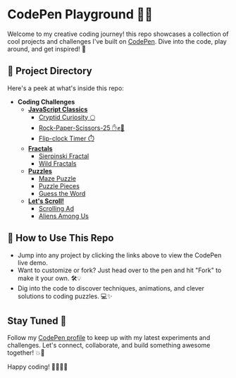 # CodePen Playground 🎨💡

Welcome to my creative coding journey! this repo showcases a collection of cool projects and challenges I've built on [CodePen](https://codepen.io/Philip-Walsh). Dive into the code, play around, and get inspired! 🚀

## 📂 Project Directory

Here's a peek at what's inside this repo:

- **Coding Challenges**
  - **[JavaScript Classics](https://codepen.io/challenges/2024/september)**
    - [Cryptid Curiosity 🌕](https://codepen.io/Philip-Walsh/pen/Baggzgr)
    - [Rock-Paper-Scissors-25 ✋✊🖖](https://codepen.io/Philip-Walsh/pen/RwzevxJ)
    - [Flip-clock Timer ⏱️](https://codepen.io/Philip-Walsh/pen/gONJYdM)
  - **[Fractals](https://codepen.io/challenges/2024/august)**
    - [Sierpinski Fractal](https://codepen.io/Philip-Walsh/pen/LYKebJW)
    - [Wild Fractals](https://codepen.io/Philip-Walsh/pen/mdZpOoL)
  - **[Puzzles](https://codepen.io/challenges/2024/july)**
    - [Maze Puzzle](https://codepen.io/Philip-Walsh/pen/QWXNaax)
    - [Puzzle Pieces](https://codepen.io/Philip-Walsh/pen/mdZPLZB)
    - [Guess the Word](https://codepen.io/Philip-Walsh/pen/ExBKoPM)
  - **[Let's Scroll!](https://codepen.io/challenges/2024/june)**
    - [Scrolling Ad](https://codepen.io/Philip-Walsh/pen/ExzzEVb)
    - [Aliens Among Us](https://codepen.io/Philip-Walsh/pen/oNKvJNv)


## 🚀 How to Use This Repo

- Jump into any project by clicking the links above to view the CodePen live demo.
- Want to customize or fork? Just head over to the pen and hit "Fork" to make it your own. 🛠️💡
- Dig into the code to discover techniques, animations, and clever solutions to coding puzzles. 💻✨

## Stay Tuned 🔔

Follow my [CodePen profile](https://codepen.io/Philip-Walsh) to keep up with my latest experiments and challenges. Let's connect, collaborate, and build something awesome together! 💥🎉

Happy coding! 👨‍💻👩‍💻


